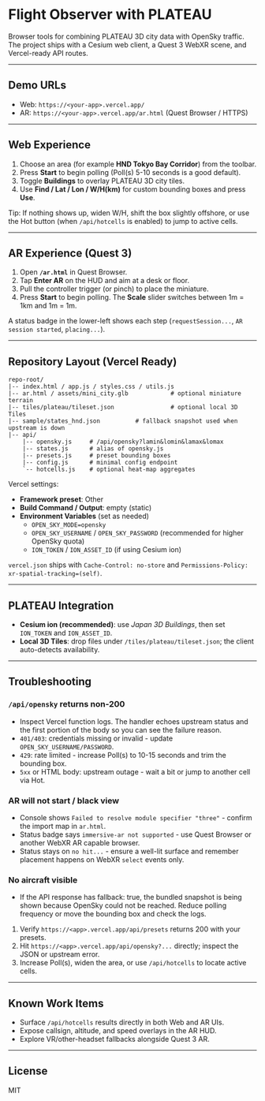 # Flight Observer with PLATEAU

Browser tools for combining PLATEAU 3D city data with OpenSky traffic. The project ships with a Cesium web client, a Quest 3 WebXR scene, and Vercel-ready API routes.

---

## Demo URLs
- Web: `https://<your-app>.vercel.app/`
- AR:  `https://<your-app>.vercel.app/ar.html` (Quest Browser / HTTPS)

---

## Web Experience
1. Choose an area (for example **HND Tokyo Bay Corridor**) from the toolbar.
2. Press **Start** to begin polling (Poll(s) 5-10 seconds is a good default).
3. Toggle **Buildings** to overlay PLATEAU 3D city tiles.
4. Use **Find / Lat / Lon / W/H(km)** for custom bounding boxes and press **Use**.

Tip: If nothing shows up, widen W/H, shift the box slightly offshore, or use the Hot button (when `/api/hotcells` is enabled) to jump to active cells.

---

## AR Experience (Quest 3)
1. Open **`/ar.html`** in Quest Browser.
2. Tap **Enter AR** on the HUD and aim at a desk or floor.
3. Pull the controller trigger (or pinch) to place the miniature.
4. Press **Start** to begin polling. The **Scale** slider switches between 1m = 1km and 1m = 1m.

A status badge in the lower-left shows each step (`requestSession...`, `AR session started`, `placing...`).

---

## Repository Layout (Vercel Ready)
```
repo-root/
|-- index.html / app.js / styles.css / utils.js
|-- ar.html / assets/mini_city.glb            # optional miniature terrain
|-- tiles/plateau/tileset.json                # optional local 3D Tiles
|-- sample/states_hnd.json          # fallback snapshot used when upstream is down
|-- api/
    |-- opensky.js     # /api/opensky?lamin&lomin&lamax&lomax
    |-- states.js      # alias of opensky.js
    |-- presets.js     # preset bounding boxes
    |-- config.js      # minimal config endpoint
    `-- hotcells.js    # optional heat-map aggregates
```

Vercel settings:
- **Framework preset**: Other
- **Build Command / Output**: empty (static)
- **Environment Variables** (set as needed)
  - `OPEN_SKY_MODE=opensky`
  - `OPEN_SKY_USERNAME` / `OPEN_SKY_PASSWORD` (recommended for higher OpenSky quota)
  - `ION_TOKEN` / `ION_ASSET_ID` (if using Cesium ion)

`vercel.json` ships with `Cache-Control: no-store` and `Permissions-Policy: xr-spatial-tracking=(self)`.

---

## PLATEAU Integration
- **Cesium ion (recommended)**: use *Japan 3D Buildings*, then set `ION_TOKEN` and `ION_ASSET_ID`.
- **Local 3D Tiles**: drop files under `/tiles/plateau/tileset.json`; the client auto-detects availability.

---

## Troubleshooting
### `/api/opensky` returns non-200
- Inspect Vercel function logs. The handler echoes upstream status and the first portion of the body so you can see the failure reason.
- `401/403`: credentials missing or invalid - update `OPEN_SKY_USERNAME/PASSWORD`.
- `429`: rate limited - increase Poll(s) to 10-15 seconds and trim the bounding box.
- `5xx` or HTML body: upstream outage - wait a bit or jump to another cell via Hot.

### AR will not start / black view
- Console shows `Failed to resolve module specifier "three"` - confirm the import map in `ar.html`.
- Status badge says `immersive-ar not supported` - use Quest Browser or another WebXR AR capable browser.
- Status stays on `no hit...` - ensure a well-lit surface and remember placement happens on WebXR `select` events only.

### No aircraft visible
- If the API response has fallback: true, the bundled snapshot is being shown because OpenSky could not be reached. Reduce polling frequency or move the bounding box and check the logs.
1. Verify `https://<app>.vercel.app/api/presets` returns 200 with your presets.
2. Hit `https://<app>.vercel.app/api/opensky?...` directly; inspect the JSON or upstream error.
3. Increase Poll(s), widen the area, or use `/api/hotcells` to locate active cells.

---

## Known Work Items
- Surface `/api/hotcells` results directly in both Web and AR UIs.
- Expose callsign, altitude, and speed overlays in the AR HUD.
- Explore VR/other-headset fallbacks alongside Quest 3 AR.

---

## License
MIT
